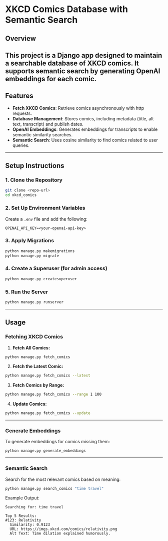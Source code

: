 # XKCD Comics Database with Semantic Search

## Overview
This project is a Django app designed to maintain a **searchable database of XKCD comics**. It supports **semantic search** by generating **OpenAI embeddings** for each comic.
---

## Features
- **Fetch XKCD Comics**: Retrieve comics asynchronously with http requests.
- **Database Management**: Stores comics, including metadata (title, alt text, transcript) and publish dates.
- **OpenAI Embeddings**: Generates embeddings for transcripts to enable semantic similarity searches.
- **Semantic Search**: Uses cosine similarity to find comics related to user queries.

---

## Setup Instructions

### **1. Clone the Repository**
```bash
git clone <repo-url>
cd xkcd_comics
```

### **2. Set Up Environment Variables**
Create a `.env` file and add the following:
```
OPENAI_API_KEY=<your-openai-api-key>
```

### **3. Apply Migrations**
```bash
python manage.py makemigrations
python manage.py migrate
```

### **4. Create a Superuser** (for admin access)
```bash
python manage.py createsuperuser
```

### **5. Run the Server**
```bash
python manage.py runserver
```

---

## Usage

### **Fetching XKCD Comics**

1. **Fetch All Comics:**
```bash
python manage.py fetch_comics
```

2. **Fetch the Latest Comic:**
```bash
python manage.py fetch_comics --latest
```

3. **Fetch Comics by Range:**
```bash
python manage.py fetch_comics --range 1 100
```

4. **Update Comics:**
```bash
python manage.py fetch_comics --update
```

---

### **Generate Embeddings**
To generate embeddings for comics missing them:
```bash
python manage.py generate_embeddings
```

---

### **Semantic Search**
Search for the most relevant comics based on meaning:
```bash
python manage.py search_comics "time travel"
```
Example Output:
```
Searching for: time travel

Top 5 Results:
#123: Relativity
  Similarity: 0.9123
  URL: https://imgs.xkcd.com/comics/relativity.png
  Alt Text: Time dilation explained humorously.
```